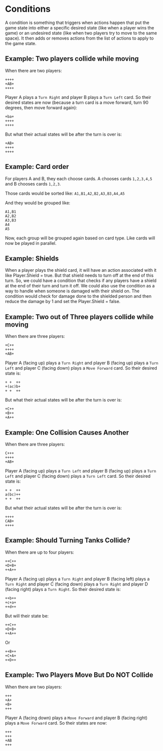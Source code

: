 # Conditions

A condition is something that triggers when actions happen that put the game state into either a specific desired state (like when a player wins the game) or an undesired state (like when two players try to move to the same space).  It then adds or removes actions from the list of actions to apply to the game state.

## Example: Two players collide while moving

When there are two players:

```
++++
+AB+
++++
```

Player A plays a `Turn Right` and player B plays a `Turn Left` card.  So their desired states are now (because a turn card is a move forward, turn 90 degrees, then move forward again):

```
+ba+
++++
++++
```


But what their actual states will be after the turn is over is:

```
+AB+
++++
++++
```

## Example: Card order
For players A and B, they each choose cards.  A chooses cards `1,2,3,4,5` and B chooses cards `1,2,3`.

Those cards would be sorted like: `A1,B1,A2,B2,A3,B3,A4,A5`

And they would be grouped like:
```
A1,B1
A2,B2
A3,B3
A4
A5
``` 

Now, each group will be grouped again based on card type.  Like cards will now be played in parallel.

## Example: Shields

When a player plays the shield card, it will have an action associated with it like Player.Shield = true.  But that shield needs to turn off at the end of this turn.  So, we could have a condition that checks if any players have a shield at the end of their turn and turn it off.  We could also use the condition as a way to handle when someone is damaged with their shield on.  The condition would check for damage done to the shielded person and then reduce the damage by 1 and set the Player.Shield = false.

## Example: Two out of Three players collide while moving

When there are three players:

```
+C++
++++
+AB+
```

Player A (facing up) plays a `Turn Right` and player B (facing up) plays a `Turn Left` and player C (facing down) plays a `Move Forward` card.  So their desired state is:

```
+ +  ++
+(ac)b+
+ +  ++
```


But what their actual states will be after the turn is over is:

```
+C++
+B++
+A++
```

## Example: One Collision Causes Another

When there are three players:

```
C+++
++++
+AB+
```

Player A (facing up) plays a `Turn Left` and player B (facing up) plays a `Turn Left` and player C (facing down) plays a `Turn Left` card.  So their desired state is:

```
+ +  ++
a(bc)++
+ +  ++
```

But what their actual states will be after the turn is over is:

```
++++
CAB+
++++
```

## Example: Should Turning Tanks Collide?

When there are up to four players:

```
++C++
+D+B+
++A++
```

Player A (facing up) plays a `Turn Right` and player B (facing left) plays a `Turn Right` and player C (facing down) plays a `Turn Right` and player D (facing right) plays a `Turn Right`.  So their desired state is:

```
++b++
+c+a+
++d++
```

But will their state be:

```
++C++
+D+B+
++A++
```

Or


```
++B++
+C+A+
++D++
```

## Example: Two Players Move But Do NOT Collide

When there are two players:

```
+++
+A+
+B+
+++
```

Player A (facing down) plays a `Move Forward` and player B (facing right) plays a `Move Forward` card.  So their states are now:

```
+++
+++
+AB
+++
```
